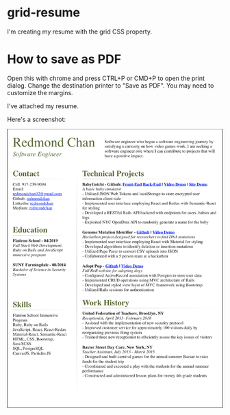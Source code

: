 # grid-resume

I'm creating my resume with the grid CSS property.


# How to save as PDF

Open this with chrome and press CTRL+P or CMD+P to open the print dialog. Change the destination printer to "Save as PDF". You may need to customize the margins.

I've attached my resume.

Here's a screenshot:

![resume](resume-image.png)
